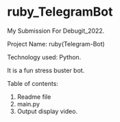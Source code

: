 # ruby_TelegramBot

My Submission For Debugit_2022.

Project Name: ruby(Telegram-Bot)

Technology used: Python.

It is a fun stress buster bot.

Table of contents:
1. Readme file
2. main.py
3. Output display video.
